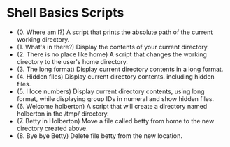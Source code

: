 # Shell Basics Scripts

- (0. Where am I?) A script that prints the absolute path of the current working directory.
- (1. What's in there?) Display the contents of your current directory.
- (2. There is no place like home) A script that changes the working directory to the user's home directory.
- (3. The long format) Display current directory contents in a long format.
- (4. Hidden files) Display current directory contents. including hidden files.
- (5. I loce numbers) Display current directory contents, using long format, while displaying group IDs in numeral and show hidden files.
- (6. Welcome holberton) A script that will create a directory named holberton in the /tmp/ directory.
- (7. Betty in Holberton) Move a file called betty from home to the new directory created above.
- (8. Bye bye Betty) Delete file betty from the new location.